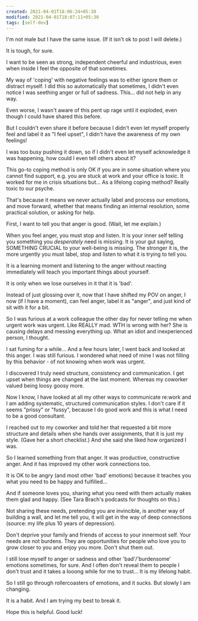 ```yaml
---
created: 2021-04-01T18:06:24+05:30
modified: 2021-04-01T18:07:11+05:30
tags: [self-dev]
---
```


 I'm not male but I have the same issue. (If it isn't ok to post I will delete.)

It is tough, for sure.

I want to be seen as strong, independent cheerful and industrious, even when inside I feel the opposite of that sometimes.

My way of 'coping' with negative feelings was to either ignore them or distract myself. I did this so automatically that sometimes, I didn't even notice I was seething anger or full of sadness. This... did not help in any way.

Even worse, I wasn't aware of this pent up rage until it exploded, even though I could have shared this before.

But I couldn't even share it before because I didn't even let myself properly feel and label it as "I feel upset", I didn't have the awareness of my own feelings!

I was too busy pushing it down, so if I didn't even let myself acknowledge it was happening, how could I even tell others about it?

This go-to coping method is only OK if you are in some situation where you cannot find support, e.g. you are stuck at work and your office is toxic. It worked for me in crisis situations but... As a lifelong coping method? Really toxic to our psyche.

That's because it means we never actually label and process our emotions, and move forward, whether that means finding an internal resolution, some practical solution, or asking for help.

First, I want to tell you that anger is good. (Wait, let me explain.)

When you feel anger, you must stop and listen. It is your inner self telling you something you *desperately* need is missing. It is your gut saying, SOMETHING CRUCIAL to your well-being is missing. The stronger it is, the more urgently you must label, stop and listen to what it is trying to tell you.

It is a learning moment and listening to the anger without reacting immediately will teach you important things about yourself.

It is only when we lose ourselves in it that it is 'bad'.

Instead of just glossing over it, now that I have shifted my POV on anger, I now (if I have a moment), can feel anger,  label it as "anger", and just kind of sit with it for a bit.

So I was furious at a work colleague the other day for never telling me when urgent work was urgent. Like REALLY mad. WTH is wrong with her? She is causing delays and messing everything up. What an idiot and inexperienced person, I thought.

I sat fuming for a while... And a few hours later, I went back and looked at this anger. I was still furious. I wondered what need of mine I was not filling by this behavior - of not knowing when work was urgent.

I discovered I truly need structure, consistency and communication. I get upset when things are changed at the last moment. Whereas my coworker valued being loosy goosy more.

Now I know, I have looked at all my other ways to communicate re:work and I am adding systematic, structured communication styles. I don't care if it seems "prissy" or "fussy", because I do good work and this is what I need to be a good consultant.

I reached out to my coworker and told her that requested a bit more structure and details when she hands over assignments, that it is just my style. (Gave her a short checklist.) And she said she liked how organized I was.

So I learned something from that anger. It was productive, constructive anger. And it has improved my other work connections too.

It is OK to be angry (and most other 'bad' emotions) because it teaches you what you need to be happy and fulfilled...

 And if someone loves you, sharing what you need with them actually makes them glad and happy. (See Tara Brach's podcasts for thoughts on this.)

Not sharing these needs, pretending you are invincible, is another way of building a wall, and let me tell you, it will get in the way of deep connections (source: my life plus 10 years of depression).

Don't deprive your family and friends of access to your innermost self. Your needs are not burdens. They are opportunities for people who love you to grow closer to you and enjoy you more. Don't shut them out.

I still lose myself to anger or sadness and other 'bad'/'burdensome' emotions sometimes, for sure. And I often don't reveal them to people I don't trust and it takes a looong while for me to trust... It is my lifelong habit.

So I still go through rollercoasters of emotions, and it sucks. But slowly I am changing.

It is a habit. And I am trying my best to break it.

Hope this is helpful. Good luck! 
